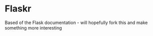 # Flaskr
Based of the Flask documentation - will hopefully fork this and make something more interesting
